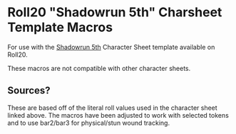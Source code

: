 # Roll20 "Shadowrun 5th" Charsheet Template Macros

For use with the [Shadowrun 5th](https://github.com/Roll20/roll20-character-sheets/tree/master/Shadowrun5th) Character Sheet template available on Roll20.

These macros are not compatible with other character sheets.

## Sources?

These are based off of the literal roll values used in the character sheet linked above. The macros have been adjusted to work with selected tokens and to use bar2/bar3 for physical/stun wound tracking. 
